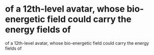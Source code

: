 # of a 12th-level avatar, whose bio-energetic field could carry the energy fields of

of a 12th-level avatar, whose bio-energetic field could carry the energy fields of